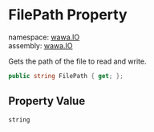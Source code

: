 # FilePath Property

namespace: [wawa\.IO](../../wawa.IO.md)<br />
assembly: [wawa\.IO](../../../wawa.IO.md)

Gets the path of the file to read and write\.

```csharp
public string FilePath { get; };
```

## Property Value

`string`

